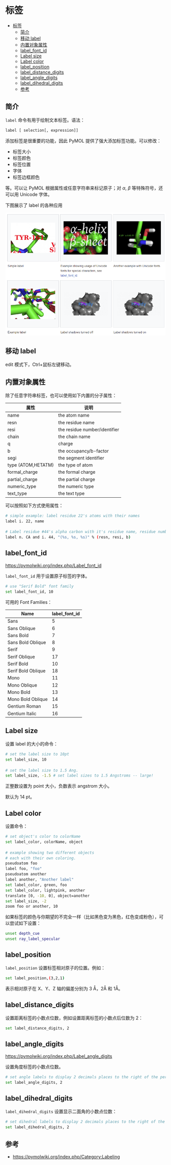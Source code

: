 # 标签

- [标签](#标签)
  - [简介](#简介)
  - [移动 label](#移动-label)
  - [内置对象属性](#内置对象属性)
  - [label_font_id](#label_font_id)
  - [Label size](#label-size)
  - [Label color](#label-color)
  - [label_position](#label_position)
  - [label_distance_digits](#label_distance_digits)
  - [label_angle_digits](#label_angle_digits)
  - [label_dihedral_digits](#label_dihedral_digits)
  - [参考](#参考)

## 简介

`label` 命令有用于绘制文本标签。语法：

```sh
label [ selection[, expression]]
```

添加标签是很重要的功能，因此 PyMOL 提供了强大添加标签功能。可以修改：

- 标签大小
- 标签颜色
- 标签位置
- 字体
- 标签边框颜色

等。可以让 PyMOL 根据属性或任意字符串来标记原子；对 $\alpha$, $\beta$ 等特殊符号，还可以用 Unicode 字体。

下图展示了 label 的各种应用

![](images/2022-01-21-14-34-41.png)

## 移动 label

edit 模式下，Ctrl+鼠标左键移动。



## 内置对象属性

除了任意字符串标签，也可以使用如下内置的分子属性：

|属性|说明|
|---|---|
|name|the atom name|
|resn|the residue name|
|resi|the residue number/identifier|
|chain|the chain name|
|q|charge|
|b|the occupancy/b-factor|
|segi|the segment identifier|
|type (ATOM,HETATM)|the type of atom|
|formal_charge|the formal charge|
|partial_charge|the partial charge|
|numeric_type|the numeric type|
|text_type|the text type|

可以按照如下方式使用属性：

```sh
# simple example: label residue 22's atoms with their names
label i. 22, name

# Label residue #44's alpha carbon with it's residue name, residue number and B-factor.
label n. CA and i. 44, "(%s, %s, %s)" % (resn, resi, b)
```

## label_font_id

https://pymolwiki.org/index.php/Label_font_id

`label_font_id` 用于设置原子标签的字体。

```sh
# use "Serif Bold" font family
set label_font_id, 10
```

可用的 Font Families：

|Name|label_font_id|
|---|---|
|Sans|5|
|Sans Oblique|6|
|Sans Bold|7|
|Sans Bold Oblique|8|
|Serif|9|
|Serif Oblique|17|
|Serif Bold|10|
|Serif Bold Oblique|18|
|Mono|11|
|Mono Oblique|12|
|Mono Bold|13|
|Mono Bold Oblique|14|
|Gentium Roman|15|
|Gentium Italic|16|

## Label size

设置 label 的大小的命令：

```sh
# set the label size to 10pt
set label_size, 10

# set the label size to 1.5 Ang.
set label_size, -1.5 # set label sizes to 1.5 Angstroms -- large!
```

正整数设置为 point 大小，负数表示 angstrom 大小。

默认为 14 pt。

## Label color

设置命令：

```sh
# set object's color to colorName
set label_color, colorName, object

# example showing two different objects
# each with their own coloring.
pseudoatom foo
label foo, "foo"
pseudoatom another
label another, "Another label"
set label_color, green, foo
set label_color, lightpink, another
translate [0, -10, 0], object=another
set label_size, -2
zoom foo or another, 10
```

如果标签的颜色与你期望的不完全一样（比如黑色变为黑色，红色变成粉色），可以尝试如下设置：

```sh
unset depth_cue
unset ray_label_specular
```

## label_position

`label_position` 设置标签相对原子的位置。例如：

```sh
set label_position,(3,2,1)
```

表示相对原子在 X、Y、Z 轴的偏差分别为 3 Å，2Å 和 1Å。 

## label_distance_digits 

设置距离标签的小数点位数，例如设置距离标签的小数点后位数为 2：

```sh
set label_distance_digits, 2
```

## label_angle_digits

https://pymolwiki.org/index.php/Label_angle_digits

设置角度标签的小数点位数。

```sh
# set angle labels to display 2 decimals places to the right of the period
set label_angle_digits, 2
```

## label_dihedral_digits 

`label_dihedral_digits` 设置显示二面角的小数点位数：

```sh
# set dihedral labels to display 2 decimals places to the right of the period
set label_dihedral_digits, 2
```

## 参考

- https://pymolwiki.org/index.php/Category:Labeling
